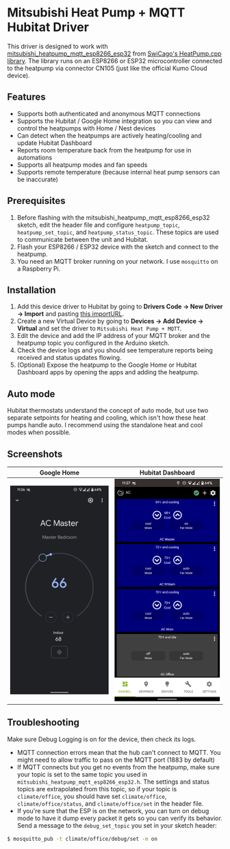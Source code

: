 # Mitsubishi Heat Pump + MQTT Hubitat Driver

This driver is designed to work with [mitsubishi_heatpump_mqtt_esp8266_esp32](https://github.com/SwiCago/HeatPump/tree/master/examples/mitsubishi_heatpump_mqtt_esp8266_esp32) from [SwiCago's HeatPump.cpp library](https://github.com/SwiCago/HeatPump). The library runs on an ESP8266 or ESP32 microcontroller connected to the heatpump via connector CN105 (just like the official Kumo Cloud device).

## Features

- Supports both authenticated and anonymous MQTT connections
- Supports the Hubitat / Google Home integration so you can view and control the heatpumps with Home / Nest devices
- Can detect when the heatpumps are actively heating/cooling and update Hubitat Dashboard
- Reports room temperature back from the heatpump for use in automations
- Supports all heatpump modes and fan speeds
- Supports remote temperature (because internal heat pump sensors can be inaccurate)

## Prerequisites

1. Before flashing with the mitsubishi_heatpump_mqtt_esp8266_esp32 sketch, edit the header file and configure `heatpump_topic`, `heatpump_set_topic`, and `heatpump_status_topic`. These topics are used to communicate between the unit and Hubitat.
2. Flash your ESP8266 / ESP32 device with the sketch and connect to the heatpump.
3. You need an MQTT broker running on your network. I use `mosquitto` on a Raspberry Pi.

## Installation

1. Add this device driver to Hubitat by going to **Drivers Code -> New Driver -> Import** and pasting [this importURL](https://raw.githubusercontent.com/sethkinast/hubitat-mitsubishi-mqtt/master/hubitat-mitsubishi-mqtt.groovy).
2. Create a new Virtual Device by going to **Devices -> Add Device -> Virtual** and set the driver to `Mitsubishi Heat Pump + MQTT`.
3. Edit the device and add the IP address of your MQTT broker and the heatpump topic you configured in the Arduino sketch.
4. Check the device logs and you should see temperature reports being received and status updates flowing.
5. (Optional) Expose the heatpump to the Google Home or Hubitat Dashboard apps by opening the apps and adding the heatpump.

## Auto mode

Hubitat thermostats understand the concept of auto mode, but use two separate setpoints for heating and cooling, which isn't how these heat pumps handle auto. I recommend using the standalone heat and cool modes when possible.

## Screenshots

|         Google Home         |         Hubitat Dashboard         |
| :-------------------------: | :-------------------------------: |
| ![](images/google_home.png) | ![](images/hubitat_dashboard.png) |

## Troubleshooting

Make sure Debug Logging is on for the device, then check its logs.

- MQTT connection errors mean that the hub can't connect to MQTT. You might need to allow traffic to pass on the MQTT port (1883 by default)
- If MQTT connects but you get no events from the heatpump, make sure your topic is set to the same topic you used in `mitsubishi_heatpump_mqtt_esp8266_esp32.h`. The settings and status topics are extrapolated from this topic, so if your topic is `climate/office`, you should have set `climate/office`, `climate/office/status`, and `climate/office/set` in the header file.
- If you're sure that the ESP is on the network, you can turn on debug mode to have it dump every packet it gets so you can verify its behavior. Send a message to the `debug_set_topic` you set in your sketch header:

```bash
$ mosquitto_pub -t climate/office/debug/set -m on
```
